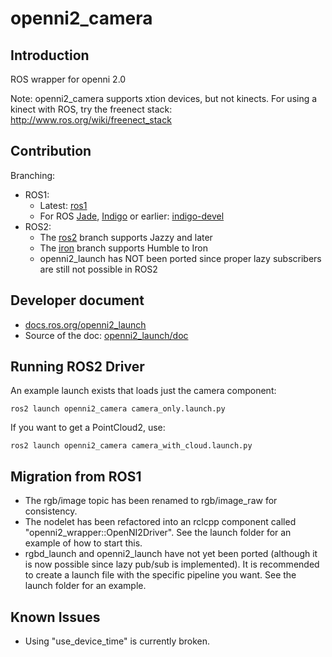 # openni2_camera

## Introduction
ROS wrapper for openni 2.0

Note: openni2_camera supports xtion devices, but not kinects. For using a kinect with ROS, try the freenect stack: http://www.ros.org/wiki/freenect_stack

## Contribution

Branching:
- ROS1:
   - Latest: [ros1](https://github.com/ros-drivers/openni2_camera/tree/ros1)
   - For ROS [Jade](http://wiki.ros.org/jade), [Indigo](http://wiki.ros.org/indigo) or earlier: [indigo-devel](https://github.com/ros-drivers/openni2_camera/tree/indigo-devel)
- ROS2:
   - The [ros2](https://github.com/ros-drivers/openni2_camera/tree/ros2) branch supports Jazzy and later
   - The [iron](https://github.com/ros-drivers/openni2_camera/tree/iron) branch supports Humble to Iron
   - openni2_launch has NOT been ported since proper lazy subscribers are still not possible in ROS2

## Developer document
   - [docs.ros.org/openni2_launch](http://docs.ros.org/en/melodic/api/openni2_launch/html/)
   - Source of the doc: [openni2_launch/doc](./openni2_launch/doc/)

## Running ROS2 Driver

An example launch exists that loads just the camera component:

```
ros2 launch openni2_camera camera_only.launch.py
```

If you want to get a PointCloud2, use:

```
ros2 launch openni2_camera camera_with_cloud.launch.py
```

## Migration from ROS1

 * The rgb/image topic has been renamed to rgb/image_raw for consistency.
 * The nodelet has been refactored into an rclcpp component called
   "openni2_wrapper::OpenNI2Driver". See the launch folder for an example
   of how to start this.
 * rgbd_launch and openni2_launch have not yet been ported (although it
   is now possible since lazy pub/sub is implemented). It is recommended
   to create a launch file with the specific pipeline you want.
   See the launch folder for an example.

## Known Issues

 * Using "use_device_time" is currently broken.
